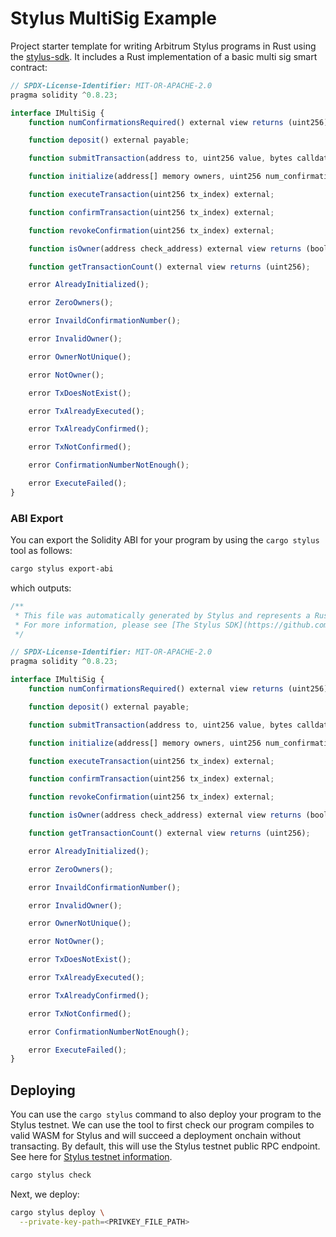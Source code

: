 # Stylus MultiSig Example

Project starter template for writing Arbitrum Stylus programs in Rust using the [stylus-sdk](https://github.com/OffchainLabs/stylus-sdk-rs). It includes a Rust implementation of a basic multi sig smart contract:

```js
// SPDX-License-Identifier: MIT-OR-APACHE-2.0
pragma solidity ^0.8.23;

interface IMultiSig {
    function numConfirmationsRequired() external view returns (uint256);

    function deposit() external payable;

    function submitTransaction(address to, uint256 value, bytes calldata data) external;

    function initialize(address[] memory owners, uint256 num_confirmations_required) external;

    function executeTransaction(uint256 tx_index) external;

    function confirmTransaction(uint256 tx_index) external;

    function revokeConfirmation(uint256 tx_index) external;

    function isOwner(address check_address) external view returns (bool);

    function getTransactionCount() external view returns (uint256);

    error AlreadyInitialized();

    error ZeroOwners();

    error InvaildConfirmationNumber();

    error InvalidOwner();

    error OwnerNotUnique();

    error NotOwner();

    error TxDoesNotExist();

    error TxAlreadyExecuted();

    error TxAlreadyConfirmed();

    error TxNotConfirmed();

    error ConfirmationNumberNotEnough();

    error ExecuteFailed();
}
```

### ABI Export

You can export the Solidity ABI for your program by using the `cargo stylus` tool as follows:

```bash
cargo stylus export-abi
```

which outputs:

```js
/**
 * This file was automatically generated by Stylus and represents a Rust program.
 * For more information, please see [The Stylus SDK](https://github.com/OffchainLabs/stylus-sdk-rs).
 */

// SPDX-License-Identifier: MIT-OR-APACHE-2.0
pragma solidity ^0.8.23;

interface IMultiSig {
    function numConfirmationsRequired() external view returns (uint256);

    function deposit() external payable;

    function submitTransaction(address to, uint256 value, bytes calldata data) external;

    function initialize(address[] memory owners, uint256 num_confirmations_required) external;

    function executeTransaction(uint256 tx_index) external;

    function confirmTransaction(uint256 tx_index) external;

    function revokeConfirmation(uint256 tx_index) external;

    function isOwner(address check_address) external view returns (bool);

    function getTransactionCount() external view returns (uint256);

    error AlreadyInitialized();

    error ZeroOwners();

    error InvaildConfirmationNumber();

    error InvalidOwner();

    error OwnerNotUnique();

    error NotOwner();

    error TxDoesNotExist();

    error TxAlreadyExecuted();

    error TxAlreadyConfirmed();

    error TxNotConfirmed();

    error ConfirmationNumberNotEnough();

    error ExecuteFailed();
}
```

## Deploying

You can use the `cargo stylus` command to also deploy your program to the Stylus testnet. We can use the tool to first check
our program compiles to valid WASM for Stylus and will succeed a deployment onchain without transacting. By default, this will use the Stylus testnet public RPC endpoint. See here for [Stylus testnet information](https://docs.arbitrum.io/stylus/reference/testnet-information).

```bash
cargo stylus check
```

Next, we deploy:

```bash
cargo stylus deploy \
  --private-key-path=<PRIVKEY_FILE_PATH>
```
